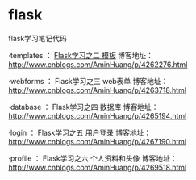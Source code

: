 # flask
flask学习笔记代码

·templates ： <a href="http://www.cnblogs.com/AminHuang/p/4262276.html">Flask学习之二 模板</a>     博客地址：http://www.cnblogs.com/AminHuang/p/4262276.html
 
·webforms ：  Flask学习之三 web表单  博客地址：http://www.cnblogs.com/AminHuang/p/4263718.html

·database ：  Flask学习之四 数据库   博客地址：http://www.cnblogs.com/AminHuang/p/4265194.html

·login ：     Flask学习之五 用户登录 博客地址：http://www.cnblogs.com/AminHuang/p/4267190.html

·profile ：   Flask学习之六 个人资料和头像 博客地址：http://www.cnblogs.com/AminHuang/p/4269518.html

